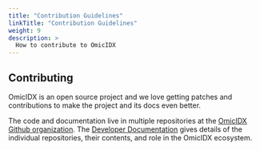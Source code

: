 ```yaml
---
title: "Contribution Guidelines"
linkTitle: "Contribution Guidelines"
weight: 9
description: >
  How to contribute to OmicIDX
---
```


## Contributing

OmicIDX is an open source project and we love getting patches and contributions to make the project and its docs even better.

The code and documentation live in multiple repositories at the [OmicIDX Github organization](https://github.com/omicidx). The [Developer Documentation](/docs/developer) gives details of the individual repositories, their contents, and role in the OmicIDX ecosystem.

